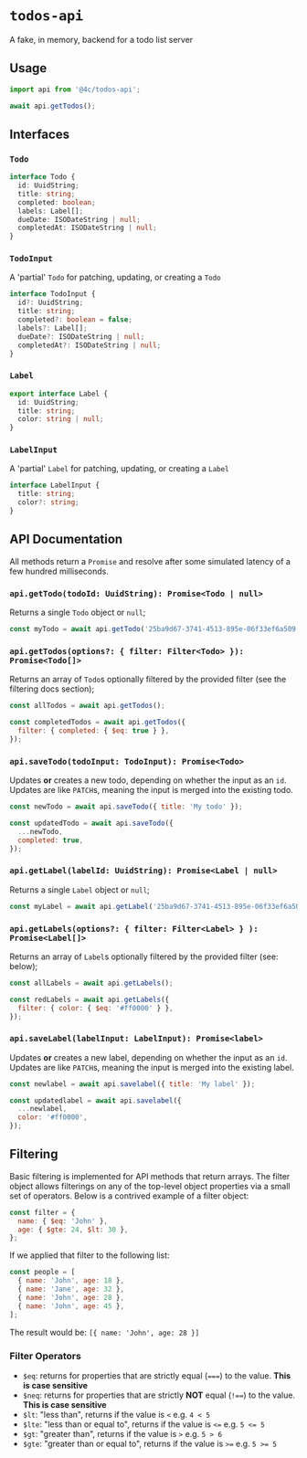 # `todos-api`

A fake, in memory, backend for a todo list server

## Usage

```js
import api from '@4c/todos-api';

await api.getTodos();
```

## Interfaces

### `Todo`

```ts
interface Todo {
  id: UuidString;
  title: string;
  completed: boolean;
  labels: Label[];
  dueDate: ISODateString | null;
  completedAt: ISODateString | null;
}
```

### `TodoInput`

A 'partial' `Todo` for patching, updating, or creating a `Todo`

```ts
interface TodoInput {
  id?: UuidString;
  title: string;
  completed?: boolean = false;
  labels?: Label[];
  dueDate?: ISODateString | null;
  completedAt?: ISODateString | null;
}
```

### `Label`

```ts
export interface Label {
  id: UuidString;
  title: string;
  color: string | null;
}
```

### `LabelInput`

A 'partial' `Label` for patching, updating, or creating a `Label`

```ts
interface LabelInput {
  title: string;
  color?: string;
}
```

## API Documentation

All methods return a `Promise` and resolve after some simulated latency of a few hundred milliseconds.

### `api.getTodo(todoId: UuidString): Promise<Todo | null>`

Returns a single `Todo` object or `null`;

```js
const myTodo = await api.getTodo('25ba9d67-3741-4513-895e-06f33ef6a509');
```

### `api.getTodos(options?: { filter: Filter<Todo> }): Promise<Todo[]>`

Returns an array of `Todo`s optionally filtered by the provided filter (see the filtering docs section);

```js
const allTodos = await api.getTodos();

const completedTodos = await api.getTodos({
  filter: { completed: { $eq: true } },
});
```

### `api.saveTodo(todoInput: TodoInput): Promise<Todo>`

Updates **or** creates a new todo, depending on whether the input as an `id`. Updates
are like `PATCH`s, meaning the input is merged into the existing todo.

```js
const newTodo = await api.saveTodo({ title: 'My todo' });

const updatedTodo = await api.saveTodo({
  ...newTodo,
  completed: true,
});
```

### `api.getLabel(labelId: UuidString): Promise<Label | null>`

Returns a single `Label` object or `null`;

```js
const myLabel = await api.getLabel('25ba9d67-3741-4513-895e-06f33ef6a509');
```

### `api.getLabels(options?: { filter: Filter<Label> } ): Promise<Label[]>`

Returns an array of `Label`s optionally filtered by the provided filter (see: below);

```js
const allLabels = await api.getLabels();

const redLabels = await api.getLabels({
  filter: { color: { $eq: '#ff0000' } },
});
```

### `api.saveLabel(labelInput: LabelInput): Promise<label>`

Updates **or** creates a new label, depending on whether the input as an `id`. Updates
are like `PATCH`s, meaning the input is merged into the existing label.

```js
const newlabel = await api.savelabel({ title: 'My label' });

const updatedlabel = await api.savelabel({
  ...newlabel,
  color: '#ff0000',
});
```

## Filtering

Basic filtering is implemented for API methods that return arrays. The filter
object allows filterings on any of the top-level object properties via a small
set of operators. Below is a contrived example of a filter object:

```js
const filter = {
  name: { $eq: 'John' },
  age: { $gte: 24, $lt: 30 },
};
```

If we applied that filter to the following list:

```js
const people = [
  { name: 'John', age: 18 },
  { name: 'Jane', age: 32 },
  { name: 'John', age: 28 },
  { name: 'John', age: 45 },
];
```

The result would be: `[{ name: 'John', age: 28 }]`

### Filter Operators

- `$eq`: returns for properties that are strictly equal (`===`) to the value. **This is case sensitive**
- `$neq`: returns for properties that are strictly **NOT** equal (`!==`) to the value. **This is case sensitive**
- `$lt`: "less than", returns if the value is `<` e.g. `4 < 5`
- `$lte`: "less than or equal to", returns if the value is `<=` e.g. `5 <= 5`
- `$gt`: "greater than", returns if the value is `>` e.g. `5 > 6`
- `$gte`: "greater than or equal to", returns if the value is `>=` e.g. `5 >= 5`
